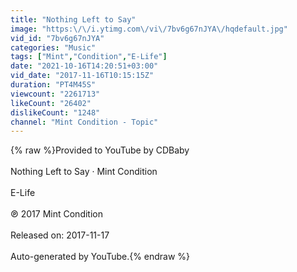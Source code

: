 ```yaml
---
title: "Nothing Left to Say"
image: "https:\/\/i.ytimg.com\/vi\/7bv6g67nJYA\/hqdefault.jpg"
vid_id: "7bv6g67nJYA"
categories: "Music"
tags: ["Mint","Condition","E-Life"]
date: "2021-10-16T14:20:51+03:00"
vid_date: "2017-11-16T10:15:15Z"
duration: "PT4M45S"
viewcount: "2261713"
likeCount: "26402"
dislikeCount: "1248"
channel: "Mint Condition - Topic"
---
```

{% raw %}Provided to YouTube by CDBaby<br /><br />Nothing Left to Say · Mint Condition<br /><br />E-Life<br /><br />℗ 2017 Mint Condition<br /><br />Released on: 2017-11-17<br /><br />Auto-generated by YouTube.{% endraw %}
